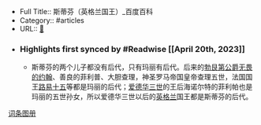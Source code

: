 - Full Title:: 斯蒂芬（英格兰国王）_百度百科
- Category:: #articles
- URL:: [🔗](https://baike.baidu.com/item/%E6%96%AF%E8%92%82%E8%8A%AC/15150?fromModule=lemma_inlink)
- ### Highlights first synced by #Readwise [[April 20th, 2023]]
    - 斯蒂芬的两个儿子都没有后代，只有玛丽有后代。后来的[勃艮第公爵](/item/%E5%8B%83%E8%89%AE%E7%AC%AC%E5%85%AC%E7%88%B5?fromModule=lemma_inlink)[无畏的约翰](/item/%E6%97%A0%E7%95%8F%E7%9A%84%E7%BA%A6%E7%BF%B0?fromModule=lemma_inlink)、善良的菲利普、大胆查理，神圣罗马帝国皇帝查理五世，法国国王[路易十五](/item/%E8%B7%AF%E6%98%93%E5%8D%81%E4%BA%94?fromModule=lemma_inlink)等都是玛丽的后代；[爱德华三世](/item/%E7%88%B1%E5%BE%B7%E5%8D%8E%E4%B8%89%E4%B8%96?fromModule=lemma_inlink)的王后海诺尔特的菲利帕也是玛丽的五世孙女，所以爱德华三世以后的[英格兰](/item/%E8%8B%B1%E6%A0%BC%E5%85%B0?fromModule=lemma_inlink)国王都是斯蒂芬的后代。





[词条图册](/pic/%E6%96%AF%E8%92%82%E8%8A%AC/15150?fr=lemma)
